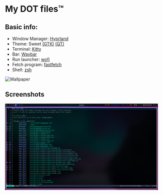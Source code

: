 # My DOT files™

## Basic info:
 * Window Manager: [Hyprland](https://github.com/hyprwm/Hyprland)
 * Theme: Sweet [(GTK)](https://www.gnome-look.org/p/1253385) [(QT)](https://www.gnome-look.org/p/1294174)
 * Terminal: [Kitty](https://github.com/kovidgoyal/kitty)
 * Bar: [Waybar](https://github.com/Alexays/Waybar)
 * Run launcher: [wofi](https://hg.sr.ht/~scoopta/wofi)
 * Fetch program: [fastfetch](https://github.com/fastfetch-cli/fastfetch)
 * Shell: [zsh](https://www.zsh.org/)

 
![Wallpaper](https://wallup.net/wp-content/uploads/2015/12/16494-stars-sky-landscape-Switzerland-lake.jpg)


## Screenshots

![](https://github.com/Slimemaster0/dots/blob/main/screen-shuts/commited.png)
